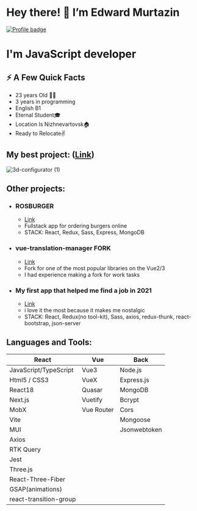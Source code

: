 # Hey there! 👋 I’m Edward Murtazin
[![Profile badge](https://www.codewars.com/users/MurtazinEduard/badges/large)](https://www.codewars.com/users/MurtazinEduard)
# I'm JavaScript developer
## ⚡️ A Few Quick Facts
- 23 years Old 🧍‍♂️
- 3 years in programming
- English B1
- Eternal Student🎓
- Location Is Nizhnevartovsk🏠
- Ready to Relocate✌️
## My best project: ([Link](https://github.com/MurtazinEduard/3d-russian-car))
![3d-configurator (1)](https://user-images.githubusercontent.com/86109245/224107453-7948d2a7-0291-430c-9492-9a449e684791.gif)
## Other projects:
- ###  ROSBURGER
  - [Link](https://github.com/MurtazinEduard/rosburger)
  - Fullstack app for ordering burgers online
  - STACK: React, Redux, Sass, Express, MongoDB
- ###  vue-translation-manager FORK
  - [Link](https://github.com/MurtazinEduard/vue-translation-manager)
  - Fork for one of the most popular libraries on the Vue2/3
  - I had experience making a fork for work tasks
- ###  My first app that helped me find a job in 2021
  - [Link](https://github.com/MurtazinEduard/react-delivery)
  - i love it the most because it makes me nostalgic
  - STACK: React, Redux(no tool-kit), Sass, axios, redux-thunk, react-bootstrap, json-server
## Languages and Tools:
| React | Vue | Back |
| --- | --- | ---|
| JavaScript/TypeScript | Vue3 | Node.js |
| Html5 / CSS3 | VueX | Express.js |
| React18 | Quasar | MongoDB |
| Next.js | Vuetify | Bcrypt | 
| MobX | Vue Router | Cors |
| Vite | | Mongoose |
| MUI | | Jsonwebtoken |
| Axios | |
| RTK Query | | |
| Jest | | | 
| Three.js | |  | 
| React-Three-Fiber | | |
| GSAP(animations) | | |
| react-transition-group | | |





